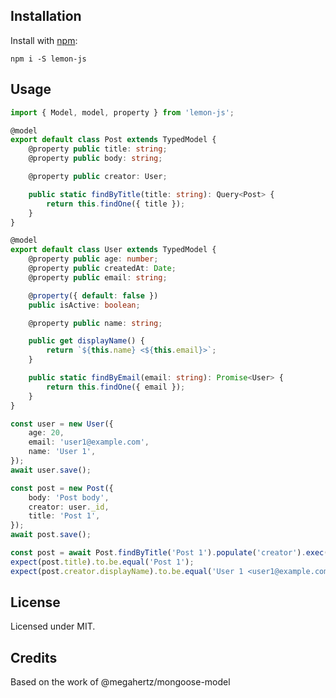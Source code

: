 ## Installation

Install with [npm](https://npmjs.org/package/lemon-js):

    npm i -S lemon-js

## Usage

```typescript
import { Model, model, property } from 'lemon-js';

@model
export default class Post extends TypedModel {
	@property public title: string;
	@property public body: string;

	@property public creator: User;

	public static findByTitle(title: string): Query<Post> {
		return this.findOne({ title });
	}
}

@model
export default class User extends TypedModel {
	@property public age: number;
	@property public createdAt: Date;
	@property public email: string;

	@property({ default: false })
	public isActive: boolean;

	@property public name: string;

	public get displayName() {
		return `${this.name} <${this.email}>`;
	}

	public static findByEmail(email: string): Promise<User> {
		return this.findOne({ email });
	}
}

const user = new User({
	age: 20,
	email: 'user1@example.com',
	name: 'User 1',
});
await user.save();

const post = new Post({
	body: 'Post body',
	creator: user._id,
	title: 'Post 1',
});
await post.save();

const post = await Post.findByTitle('Post 1').populate('creator').exec();
expect(post.title).to.be.equal('Post 1');
expect(post.creator.displayName).to.be.equal('User 1 <user1@example.com>');
```
## License

Licensed under MIT.

## Credits

Based on the work of @megahertz/mongoose-model